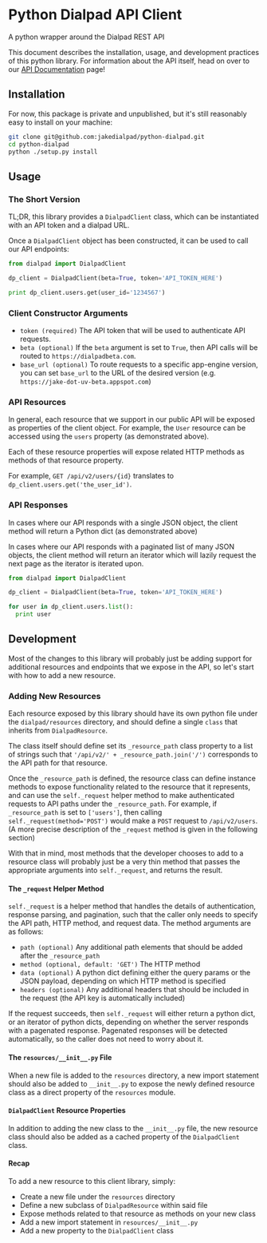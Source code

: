 # Python Dialpad API Client

A python wrapper around the Dialpad REST API

This document describes the installation, usage, and development practices of this python library.
For information about the API itself, head on over to our
[API Documentation](https://www.dialpad.com/developers/docs/) page!


## Installation

For now, this package is private and unpublished, but it's still reasonably easy to install on your
machine:

```bash
git clone git@github.com:jakedialpad/python-dialpad.git
cd python-dialpad
python ./setup.py install
```

## Usage

### The Short Version

TL;DR, this library provides a `DialpadClient` class, which can be instantiated with an API token
and a dialpad URL.

Once a `DialpadClient` object has been constructed, it can be used to call our API endpoints:

```python
from dialpad import DialpadClient

dp_client = DialpadClient(beta=True, token='API_TOKEN_HERE')

print dp_client.users.get(user_id='1234567')
```

### Client Constructor Arguments

- `token (required)` The API token that will be used to authenticate API requests.
- `beta (optional)` If the `beta` argument is set to `True`, then API calls will be
  routed to `https://dialpadbeta.com`.
- `base_url (optional)` To route requests to a specific app-engine version, you can set `base_url`
  to the URL of the desired version (e.g. `https://jake-dot-uv-beta.appspot.com`)


### API Resources

In general, each resource that we support in our public API will be exposed as properties of the
client object. For example, the `User` resource can be accessed using the `users` property (as
demonstrated above).

Each of these resource properties will expose related HTTP methods as methods of that resource
property.

For example, `GET /api/v2/users/{id}` translates to `dp_client.users.get('the_user_id')`.


### API Responses

In cases where our API responds with a single JSON object, the client method will return a Python
dict (as demonstrated above)

In cases where our API responds with a paginated list of many JSON objects, the client method will
return an iterator which will lazily request the next page as the iterator is iterated upon.

```python
from dialpad import DialpadClient

dp_client = DialpadClient(beta=True, token='API_TOKEN_HERE')

for user in dp_client.users.list():
  print user
```


## Development

Most of the changes to this library will probably just be adding support for additional resources
and endpoints that we expose in the API, so let's start with how to add a new resource.


### Adding New Resources

Each resource exposed by this library should have its own python file under the `dialpad/resources`
directory, and should define a single `class` that inherits from `DialpadResource`.

The class itself should define set its `_resource_path` class property to a list of strings such
that `'/api/v2/' + _resource_path.join('/')` corresponds to the API path for that resource.

Once the `_resource_path` is defined, the resource class can define instance methods to expose
functionality related to the resource that it represents, and can use the `self._request` helper
method to make authenticated requests to API paths under the `_resource_path`. For example,
if `_resource_path` is set to `['users']`, then calling `self._request(method='POST')` would make
a `POST` request to `/api/v2/users`. (A more precise description of the `_request` method is given
in the following section)

With that in mind, most methods that the developer chooses to add to a resource class will probably
just be a very thin method that passes the appropriate arguments into `self._request`, and returns
the result.


#### The `_request` Helper Method

`self._request` is a helper method that handles the details of authentication, response parsing, and
pagination, such that the caller only needs to specify the API path, HTTP method, and request data.
The method arguments are as follows:

- `path (optional)` Any additional path elements that should be added after the `_resource_path`
- `method (optional, default: 'GET')` The HTTP method
- `data (optional)` A python dict defining either the query params or the JSON payload, depending on
  which HTTP method is specified
- `headers (optional)` Any additional headers that should be included in the request (the API key
  is automatically included)

If the request succeeds, then `self._request` will either return a python dict, or an iterator of
python dicts, depending on whether the server responds with a pagenated response. Pagenated
responses will be detected automatically, so the caller does not need to worry about it.


#### The `resources/__init__.py` File

When a new file is added to the `resources` directory, a new import statement should also be added
to `__init__.py` to expose the newly defined resource class as a direct property of the `resources`
module.


#### `DialpadClient` Resource Properties

In addition to adding the new class to the `__init__.py` file, the new resource class should also
be added as a cached property of the `DialpadClient` class.


#### Recap

To add a new resource to this client library, simply:
- Create a new file under the `resources` directory
- Define a new subclass of `DialpadResource` within said file
- Expose methods related to that resource as methods on your new class
- Add a new import statement in `resources/__init__.py`
- Add a new property to the `DialpadClient` class
